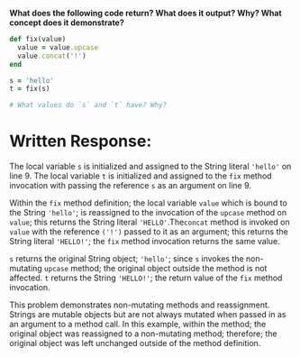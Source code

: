 **What does the following code return? What does it output? Why? What concept does it demonstrate?**

```ruby
def fix(value)
  value = value.upcase
  value.concat('!')
end

s = 'hello'
t = fix(s)

# What values do `s` and `t` have? Why?
```
# Written Response:

The local variable `s` is initialized and assigned to the String literal `'hello'` on line 9. The local variable `t` is initialized and assigned to the `fix` method invocation with passing the reference `s` as an argument on line 9.

Within the `fix` method definition; the local variable `value` which is bound to the String `'hello'`; is reassigned to the invocation of the `upcase` method on `value`; this returns the String literal `'HELLO'`.The`concat` method is invoked on `value` with the reference `('!')` passed to it as an argument; this returns the String literal `'HELLO!'`; the `fix` method invocation returns the same value.

`s` returns the original String object; `'hello'`; since `s` invokes the non-mutating `upcase` method; the original object outside the method is not affected.
`t` returns the String `'HELLO!'`; the return value of the `fix` method invocation.

This problem demonstrates non-mutating methods and reassignment. Strings are mutable objects but are not always mutated when passed in as an argument to a method call. In this example, within the method; the original object was reassigned to a non-mutating method; therefore; the original object was left unchanged outside of the method definition.

